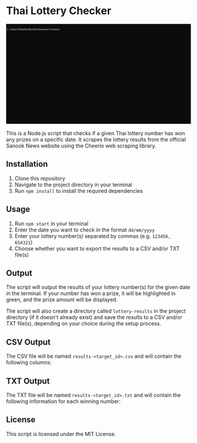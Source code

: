 Thai Lottery Checker
====================
![img.png](img.png)

This is a Node.js script that checks if a given Thai lottery number has won any prizes on a specific date. It scrapes the lottery results from the official Sanook News website using the Cheerio web scraping library.

Installation
------------

1. Clone this repository
2. Navigate to the project directory in your terminal
3. Run `npm install` to install the required dependencies

Usage
-----

1. Run `npm start` in your terminal
2. Enter the date you want to check in the format `dd/mm/yyyy`
3. Enter your lottery number(s) separated by commas (e.g. `123456, 654321`)
4. Choose whether you want to export the results to a CSV and/or TXT file(s)

Output
------

The script will output the results of your lottery number(s) for the given date in the terminal. If your number has won a prize, it will be highlighted in green, and the prize amount will be displayed.

The script will also create a directory called `lottery-results` in the project directory (if it doesn't already exist) and save the results to a CSV and/or TXT file(s), depending on your choice during the setup process.

CSV Output
----------

The CSV file will be named `results-<target_id>.csv` and will contain the following columns:


TXT Output
----------

The TXT file will be named `results-<target_id>.txt` and will contain the following information for each winning number:


License
-------

This script is licensed under the MIT License.
